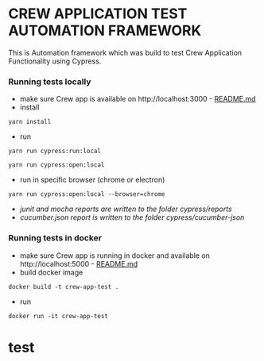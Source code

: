 # CREW APPLICATION TEST AUTOMATION FRAMEWORK

This is Automation framework which was build to test Crew Application Functionality using Cypress.

### Running tests locally
- make sure Crew app is available on http://localhost:3000 - [README.md](../README.md)
- install
```
yarn install
```
- run
```
yarn run cypress:run:local
```

```
yarn run cypress:open:local
```
- run in specific browser (chrome or electron)
```
yarn run cypress:open:local --browser=chrome
```

* *junit and mocha reports are written to the folder cypress/reports*
* *cucumber.json report is written to the folder cypress/cucumber-json*


### Running tests in docker
- make sure Crew app is running in docker and available on http://localhost:5000 - [README.md](../README.md)
- build docker image
```
docker build -t crew-app-test .
```
- run
```
docker run -it crew-app-test
```
# test
